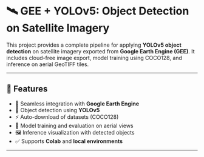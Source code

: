# 🛰️ GEE + YOLOv5: Object Detection on Satellite Imagery

This project provides a complete pipeline for applying **YOLOv5 object detection** on satellite imagery exported from **Google Earth Engine (GEE)**. It includes cloud-free image export, model training using COCO128, and inference on aerial GeoTIFF tiles.

---

## 🚀 Features

- 🔗 Seamless integration with **Google Earth Engine**
- 🎯 Object detection using **YOLOv5**
- ⚡ Auto-download of datasets (COCO128)
- 🧠 Model training and evaluation on aerial views
- 🖼️ Inference visualization with detected objects
- ✅ Supports **Colab** and **local environments**

---
